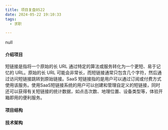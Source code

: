 ```yaml
---
title: 项目复盘0522
date: 2024-05-22 19:10:33
tags:
  - 求职

---
```


null

<!--more-->

#### 介绍项目

短链接是指将一个原始的长 URL 通过特定的算法或服务转化为一个更短、易于记忆的 URL。原始的长 URL 可能会非常长，而短链接通常只包含几个字符，然后通过访问短链接跳转到原始链接。SaaS 短链接指的是用户可以通过订阅或付费方式使用该服务。使用SaaS短链接系统的用户可以创建和管理自定义的短链接，同时还可以获得有关短链接的统计数据，如点击次数、地理位置、设备类型等，体验开箱即用的便利服务。

#### 项目结构



#### 技术架构



#### 
